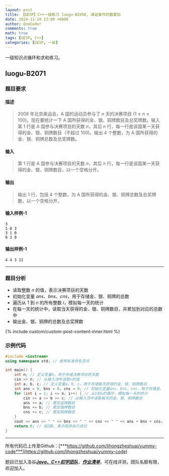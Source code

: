```yaml
---
layout: post
title: 【GESP】C++一级练习 luogu-B2058, 满足条件的数累加
date: 2024-11-19 13:00 +0800
author: OneCoder
comments: true
math: true
tags: [GESP, C++]
categories: [GESP, 一级]
---
```

一级知识点循环和求和练习。

<!--more-->

## luogu-B2071

### 题目要求

#### 描述

>$2008$ 年北京奥运会，A 国的运动员参与了 $n$ 天的决赛项目 $(1 \le n \le 100)$。现在要统计一下 A 国所获得的金、银、铜牌数目及总奖牌数。输入第 $1$ 行是 A 国参与决赛项目的天数 $n$，其后 $n$ 行，每一行是该国某一天获得的金、银、铜牌数目（不超过 $100)$。输出 $4$ 个整数，为 A 国所获得的金、银、铜牌总数及总奖牌数。

#### 输入

>第 $1$ 行是 A 国参与决赛项目的天数 $n$，其后 $n$ 行，每一行是该国某一天获得的金、银、铜牌数目，以一个空格分开。

#### 输出

>输出 $1$ 行，包括 $4$ 个整数，为 A 国所获得的金、银、铜牌总数及总奖牌数，以一个空格分开。

#### 输入样例-1

```console
3
1 0 3
3 1 0
0 3 0
```

#### 输出样例-1

```console
4 4 3 11
```

---

### 题目分析

- 读取整数 $n$ 的值，表示决赛项目的天数
- 初始化变量 $ans$、$bns$、$cns$，用于存储金、银、铜牌的总数
- 遍历从 $1$ 到 $n$ 的所有整数 $i$，模拟每一天的统计
- 在每一天的统计中，读取当天获得的金、银、铜牌数目，并累加到对应的总数中
- 输出金、银、铜牌的总数及总奖牌数

{% include custom/custom-post-content-inner.html %}

### 示例代码

```cpp
#include <iostream>
using namespace std; // 使用标准命名空间

int main() {
    int n; // 定义变量n，用于存储决赛项目的天数
    cin >> n; // 从输入流中读取n的值
    int a, b, c; // 定义变量a、b、c，用于存储每天获得的金、银、铜牌数目
    int ans = 0, bns = 0, cns = 0; // 初始化变量ans、bns、cns，用于存储金、银、铜牌的总数
    for (int i = 1; i <= n; i++) { // 从1到n的循环，模拟每一天的统计
        cin >> a >> b >> c; // 从输入流中读取每天的金、银、铜牌数目
        ans += a; // 累加金牌数目
        bns += b; // 累加银牌数目
        cns += c; // 累加铜牌数目
    }
    cout << ans << " " << bns << " " << cns << " " << ans + bns + cns; // 输出金、银、铜牌的总数及总奖牌数
    return 0; // 返回0，表示程序执行成功
}
```

---

所有代码已上传至Github：[***https://github.com/lihongzheshuai/yummy-code***](https://github.com/lihongzheshuai/yummy-code)

题目已加入洛谷[***Java、C++初学团队***](https://www.luogu.com.cn/team/92228)，[***作业清单***](https://www.luogu.com.cn/team/92228#homework)，可在线评测，团队名额有限，欢迎加入。
